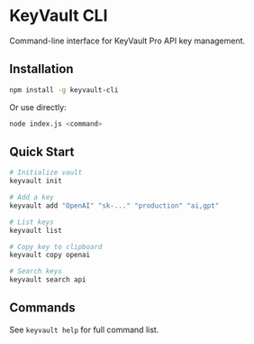 # KeyVault CLI

Command-line interface for KeyVault Pro API key management.

## Installation

```bash
npm install -g keyvault-cli
```

Or use directly:

```bash
node index.js <command>
```

## Quick Start

```bash
# Initialize vault
keyvault init

# Add a key
keyvault add "OpenAI" "sk-..." "production" "ai,gpt"

# List keys
keyvault list

# Copy key to clipboard
keyvault copy openai

# Search keys
keyvault search api
```

## Commands

See `keyvault help` for full command list.

